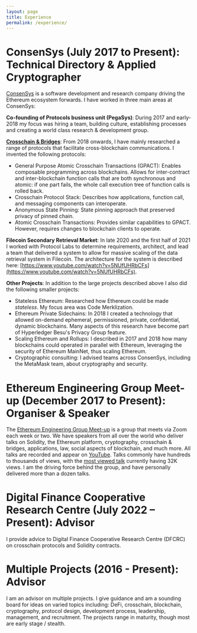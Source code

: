 ```yaml
---
layout: page
title: Experience
permalink: /experience/
---
```


# ConsenSys (July 2017 to Present): Technical Directory & Applied Cryptographer

[ConsenSys](https://consensys.net/) is a software development and research company driving the Ethereum ecosystem forwards. I have worked in three main areas at ConsenSys:

**Co-founding of Protocols business unit (PegaSys)**: During 2017 and early-2018 my focus was hiring a team, building culture, establishing processes and creating a world class research & development group. 

**[Crosschain & Bridges](../projects/crosschain/)**: From 2018 onwards, I have mainly researched a range of protocols that facilitate cross-blockchain communications. I invented the following protocols:

* General Purpose Atomic Crosschain Transactions (GPACT): Enables composable programming across blockchains. Allows for inter-contract and inter-blockchain function calls that are both synchronous and atomic: if one part fails, the whole call execution tree of function calls is rolled back.
* Crosschain Protocol Stack: Describes how applications, function call, and messaging components can interoperate. 
* Anonymous State Pinning: State pinning approach that preserved privacy of pinned chain.
* Atomic Crosschain Transactions: Provides similar capabilities to GPACT. However, requires changes to blockchain clients to operate.

**Filecoin Secondary Retrieval Market**: In late 2020 and the first half of 2021 I worked with Protocol Labs to determine requirements, architect, and lead a team that delivered a system to allow for massive scaling of the data retrieval system in Filecoin. The architecture for the system is described here: [https://www.youtube.com/watch?v=5NUfUHRbCFs](https://www.youtube.com/watch?v=5NUfUHRbCFs).

**Other Projects**: In addition to the large projects described above I also did the following smaller projects:

* Stateless Ethereum: Researched how Ethereum could be made *stateless*. My focus area was Code Merklization. 
* Ethereum Private Sidechains: In 2018 I created a technology that allowed on-demand ephemeral, permissioned, private, confidential, dynamic blockchains. Many aspects of this research have become part of Hyperledger Besu's Privacy Group feature.
* Scaling Ethereum and Rollups: I described in 2017 and 2018 how many blockchains could operated in parallel with Ethereum, leveraging the security of Ethereum MainNet, thus scaling Ethereum.
* Cryptographic consulting: I advised teams across ConsenSys, including the MetaMask team, about cryptography and security.


# Ethereum Engineering Group Meet-up (December 2017 to Present): Organiser & Speaker
The [Ethereum Engineering Group Meet-up](https://www.meetup.com/ethereum-engineering/) is a group that meets via Zoom each week or two. We have speakers from all over the world who deliver talks on Solidity, the Ethereum platform, cryptography, crosschain & bridges, applications, law, social aspects of blockchain, and much more. All talks are recorded and appear on [YouTube](https://www.youtube.com/channel/UC2iGGbbKzS2hYwcZ9xBS-6A). Talks commonly have hundreds to thousands of views, with the [most viewed talk](https://www.youtube.com/watch?v=RxL_1AfV7N4) currently having 32K views. I am the driving force behind the group, and have personally delivered more than a dozen talks. 


# Digital Finance Cooperative Research Centre (July 2022 – Present): Advisor
I provide advice to Digital Finance Cooperative Research Centre (DFCRC) on crosschain protocols and Solidity contracts.


# Multiple Projects (2016 - Present): Advisor
I am an advisor on multiple projects. I give guidance and am a sounding board for ideas on varied topics including: DeFi, crosschain, blockchain, cryptography, protocol design, development process, leadership, management, and recruitment. The projects range in maturity, though most are early stage / stealth.





